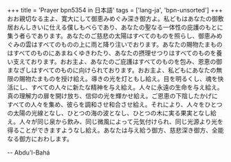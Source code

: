 +++
title = 'Prayer bpn5354 in 日本語'
tags = ['lang-ja', 'bpn-unsorted']
+++
おお親切なる主よ、寛大にして御恵みめぐみ深き御方よ。私どもはあなたの御敷居おんしきいに仕える僕しもべらであり、あなたの聖なる一体性の庇護のもとに集う者らであります。あなたのご慈悲の太陽はすべてのものを照らし、御恵みめぐみの雲はすべてのものの上に雨と降り注いでおります。あなたの賜物たまものはすべてのものにあまねくゆきわたり、あなたの摂理せつりはすべてのものを養い支えております。おお主よ、あなたのご庇護はすべてのものを包み、恩恵の御まなざしはすべてのものに向けられております。おお主よ、私どもにあなたの無限の賜物たまものを授け給え。導きの光を灯ともし給え。目を明るくし、魂を快活にし、すべての人々に新たな精神を与え給え。人々に永遠の生命を与え給え。真の理解力の扉を開け放ち、信仰の光を輝かせ給え。ご恩恵の下陰したかげにすべての人々を集め、彼らを調和させ和合させ給え。それにより、人々をひとつの太陽の光線となし、ひとつの海の波となし、ひとつの木に実る果実となし給え。人々が同じ泉から飲み、同じ微風によって元気付けられ、同じ光源より光を得ることができますようなし給え。あなたは与え給う御方、慈悲深き御方、全能なる御方におわします。

-- Abdu'l-Bahá
